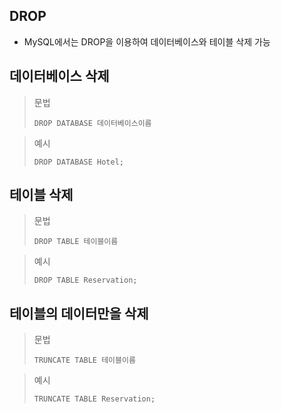 ## DROP

- MySQL에서는 DROP을 이용하여 데이터베이스와 테이블 삭제 가능



## 데이터베이스 삭제

> 문법
>
> ```mysql
> DROP DATABASE 데이터베이스이름
> ```

> 예시
>
> ```mysql
> DROP DATABASE Hotel;
> ```



## 테이블 삭제

> 문법
>
> ```mysql
> DROP TABLE 테이블이름
> ```

> 예시
>
> ```mysql
> DROP TABLE Reservation;
> ```

## 테이블의 데이터만을 삭제

> 문법
>
> ```mysql
> TRUNCATE TABLE 테이블이름
> ```

> 예시
>
> ```mysql
> TRUNCATE TABLE Reservation;
> ```